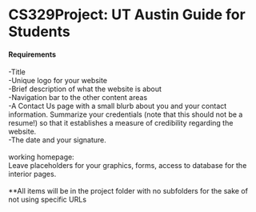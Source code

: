 # CS329Project: UT Austin Guide for Students

#### Requirements
-Title\
-Unique logo for your website\
-Brief description of what the website is about\
-Navigation bar to the other content areas\
-A Contact Us page with a small blurb about you and your contact information. Summarize your credentials (note that this should not be a resume!) so that it establishes a measure of credibility regarding the website.\
-The date and your signature.\
\
working homepage:\
Leave placeholders for your graphics, forms, access to database for the interior pages.
\
\
**All items will be in the project folder with no subfolders for the sake of not using specific URLs
